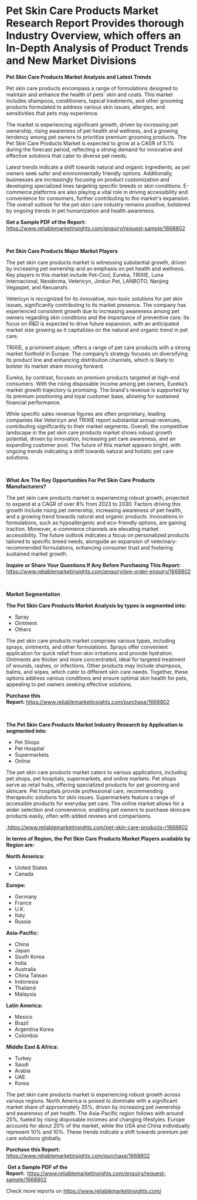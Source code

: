 <p><h1>Pet Skin Care Products Market Research Report Provides thorough Industry Overview, which offers an In-Depth Analysis of Product Trends and New Market Divisions</h1></p><p><strong>Pet Skin Care Products Market Analysis and Latest Trends</strong></p>
<p><p>Pet skin care products encompass a range of formulations designed to maintain and enhance the health of pets' skin and coats. This market includes shampoos, conditioners, topical treatments, and other grooming products formulated to address various skin issues, allergies, and sensitivities that pets may experience. </p><p>The market is experiencing significant growth, driven by increasing pet ownership, rising awareness of pet health and wellness, and a growing tendency among pet owners to prioritize premium grooming products. The Pet Skin Care Products Market is expected to grow at a CAGR of 5.1% during the forecast period, reflecting a strong demand for innovative and effective solutions that cater to diverse pet needs. </p><p>Latest trends indicate a shift towards natural and organic ingredients, as pet owners seek safer and environmentally friendly options. Additionally, businesses are increasingly focusing on product customization and developing specialized lines targeting specific breeds or skin conditions. E-commerce platforms are also playing a vital role in driving accessibility and convenience for consumers, further contributing to the market's expansion. The overall outlook for the pet skin care industry remains positive, bolstered by ongoing trends in pet humanization and health awareness.</p></p>
<p><strong>Get a Sample PDF of the Report:&nbsp;</strong> <a href="https://www.reliablemarketinsights.com/enquiry/request-sample/1668802?utm_campaign=2013&utm_medium=2&utm_source=Github&utm_content=ia&utm_term=08022025&utm_id=pet-skin-care-products">https://www.reliablemarketinsights.com/enquiry/request-sample/1668802</a></p>
<p>&nbsp;</p>
<p><strong>Pet Skin Care Products Major Market Players</strong></p>
<p><p>The pet skin care products market is witnessing substantial growth, driven by increasing pet ownership and an emphasis on pet health and wellness. Key players in this market include Pet-Cool, Eureka, TRIXIE, Luna Internacional, Nexderma, Vetericyn, Jindun Pet, LANBOTO, Nanjing Vegaspet, and Kexuanshi.</p><p>Vetericyn is recognized for its innovative, non-toxic solutions for pet skin issues, significantly contributing to its market presence. The company has experienced consistent growth due to increasing awareness among pet owners regarding skin conditions and the importance of preventive care. Its focus on R&D is expected to drive future expansion, with an anticipated market size growing as it capitalizes on the natural and organic trend in pet care.</p><p>TRIXIE, a prominent player, offers a range of pet care products with a strong market foothold in Europe. The company’s strategy focuses on diversifying its product line and enhancing distribution channels, which is likely to bolster its market share moving forward.</p><p>Eureka, by contrast, focuses on premium products targeted at high-end consumers. With the rising disposable income among pet owners, Eureka’s market growth trajectory is promising. The brand's revenue is supported by its premium positioning and loyal customer base, allowing for sustained financial performance.</p><p>While specific sales revenue figures are often proprietary, leading companies like Vetericyn and TRIXIE report substantial annual revenues, contributing significantly to their market segments. Overall, the competitive landscape in the pet skin care products market shows robust growth potential, driven by innovation, increasing pet care awareness, and an expanding customer pool. The future of this market appears bright, with ongoing trends indicating a shift towards natural and holistic pet care solutions.</p></p>
<p>&nbsp;</p>
<p><strong>What Are The Key Opportunities For Pet Skin Care Products Manufacturers?</strong></p>
<p><p>The pet skin care products market is experiencing robust growth, projected to expand at a CAGR of over 8% from 2023 to 2030. Factors driving this growth include rising pet ownership, increasing awareness of pet health, and a growing trend towards natural and organic products. Innovations in formulations, such as hypoallergenic and eco-friendly options, are gaining traction. Moreover, e-commerce channels are elevating market accessibility. The future outlook indicates a focus on personalized products tailored to specific breed needs, alongside an expansion of veterinary-recommended formulations, enhancing consumer trust and fostering sustained market growth.</p></p>
<p><strong>Inquire or Share Your Questions If Any Before Purchasing This Report:</strong> <a href="https://www.reliablemarketinsights.com/enquiry/pre-order-enquiry/1668802?utm_campaign=2013&utm_medium=2&utm_source=Github&utm_content=ia&utm_term=08022025&utm_id=pet-skin-care-products">https://www.reliablemarketinsights.com/enquiry/pre-order-enquiry/1668802</a></p>
<p>&nbsp;</p>
<p><strong>Market Segmentation</strong></p>
<p><strong>The Pet Skin Care Products Market Analysis by types is segmented into:</strong></p>
<p><ul><li>Spray</li><li>Ointment</li><li>Others</li></ul></p>
<p><p>The pet skin care products market comprises various types, including sprays, ointments, and other formulations. Sprays offer convenient application for quick relief from skin irritations and provide hydration. Ointments are thicker and more concentrated, ideal for targeted treatment of wounds, rashes, or infections. Other products may include shampoos, balms, and wipes, which cater to different skin care needs. Together, these options address various conditions and ensure optimal skin health for pets, appealing to pet owners seeking effective solutions.</p></p>
<p><strong>Purchase this Report:&nbsp;</strong><a href="https://www.reliablemarketinsights.com/purchase/1668802?utm_campaign=2013&utm_medium=2&utm_source=Github&utm_content=ia&utm_term=08022025&utm_id=pet-skin-care-products">https://www.reliablemarketinsights.com/purchase/1668802</a></p>
<p>&nbsp;</p>
<p><strong>The Pet Skin Care Products Market Industry Research by Application is segmented into:</strong></p>
<p><ul><li>Pet Shops</li><li>Pet Hospital</li><li>Supermarkets</li><li>Online</li></ul></p>
<p><p>The pet skin care products market caters to various applications, including pet shops, pet hospitals, supermarkets, and online markets. Pet shops serve as retail hubs, offering specialized products for pet grooming and skincare. Pet hospitals provide professional care, recommending therapeutic solutions for skin issues. Supermarkets feature a range of accessible products for everyday pet care. The online market allows for a wider selection and convenience, enabling pet owners to purchase skincare products easily, often with added reviews and comparisons.</p></p>
<p><a href="https://www.reliablemarketinsights.com/pet-skin-care-products-r1668802?utm_campaign=2013&utm_medium=2&utm_source=Github&utm_content=ia&utm_term=08022025&utm_id=pet-skin-care-products">&nbsp;https://www.reliablemarketinsights.com/pet-skin-care-products-r1668802</a></p>
<p><strong>In terms of Region, the Pet Skin Care Products Market Players available by Region are:</strong></p>
<p>
    <p> <strong> North America: </strong>
        <ul>
            <li>United States</li>
            <li>Canada</li>
        </ul>
        </p> 
    <p> <strong> Europe: </strong>
        <ul>
            <li>Germany</li>
            <li>France</li>
            <li>U.K.</li>
            <li>Italy</li>
            <li>Russia</li>
        </ul>
        </p> 
    <p> <strong> Asia-Pacific: </strong>
        <ul>
            <li>China</li>
            <li>Japan</li>
            <li>South Korea</li>
            <li>India</li>
            <li>Australia</li>
            <li>China Taiwan</li>
            <li>Indonesia</li>
            <li>Thailand</li>
            <li>Malaysia</li>
        </ul>
        </p> 
    <p> <strong> Latin America: </strong>
        <ul>
            <li>Mexico</li>
            <li>Brazil</li>
            <li>Argentina Korea</li>
            <li>Colombia</li>
        </ul>
        </p> 
    <p> <strong> Middle East & Africa: </strong>
        <ul>
            <li>Turkey</li>
            <li>Saudi</li>
            <li>Arabia</li>
            <li>UAE</li>
            <li>Korea</li>
        </ul>
    </p>
    </p>
<p><p>The pet skin care products market is experiencing robust growth across various regions. North America is poised to dominate with a significant market share of approximately 35%, driven by increasing pet ownership and awareness of pet health. The Asia-Pacific region follows with around 25%, fueled by rising disposable incomes and changing lifestyles. Europe accounts for about 20% of the market, while the USA and China individually represent 10% and 10%. These trends indicate a shift towards premium pet care solutions globally.</p></p>
<p><strong>Purchase this Report: </strong><a href="https://www.reliablemarketinsights.com/purchase/1668802?utm_campaign=2013&utm_medium=2&utm_source=Github&utm_content=ia&utm_term=08022025&utm_id=pet-skin-care-products">https://www.reliablemarketinsights.com/purchase/1668802</a></p>
<p>&nbsp;<strong>Get a Sample PDF of the Report:&nbsp;&nbsp;</strong><a href="https://www.reliablemarketinsights.com/enquiry/request-sample/1668802?utm_campaign=2013&utm_medium=2&utm_source=Github&utm_content=ia&utm_term=08022025&utm_id=pet-skin-care-products">https://www.reliablemarketinsights.com/enquiry/request-sample/1668802</a></p>
<p><strong></strong></p>
<p>Check more reports on <a href="https://www.reliablemarketinsights.com/?utm_campaign=2013&utm_medium=2&utm_source=Github&utm_content=ia&utm_term=08022025&utm_id=pet-skin-care-products">https://www.reliablemarketinsights.com/</a></p>